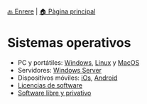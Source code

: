 [🔙 Enrere](../) | [🏠 Pàgina principal](http://danimrprofe.github.io/apuntes/)

# Sistemas operativos

- PC y portátiles: [Windows](windows/), [Linux](software-sistemas-operativos/Linux/) y [MacOS](software-sistemas-operativos/MacOS/)
- Servidores: [Windows Server](windows_server/)
- Dispositivos móviles: [iOs](software-sistemas-operativos/iOS/), [Android](software-sistemas-operativos/Android/)
- [Licencias de software](software-sistemas-operativos\licencias-software.md)
- [Software libre y privativo](software-sistemas-operativos\Software_libre_y_privativo.md)